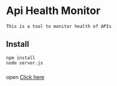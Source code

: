 # Api Health Monitor
`This is a tool to monitor health of APIs`

## Install
```
npm install
node server.js
```
###
open [Click here](http://localhost:8080/index.html)
